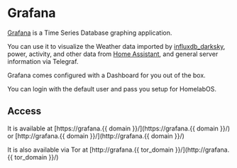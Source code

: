 # Grafana

[Grafana](https://grafana.com/) is a Time Series Database graphing application.

You can use it to visualize the Weather data imported by [influxdb_darksky](software/influxdb_darksky),
power, activity, and other data from [Home Assistant](software/homeassistant), and general server
information via Telegraf.

Grafana comes configured with a Dashboard for you out of the box.

You can login with the default user and pass you setup for HomelabOS.

## Access

It is available at [https://grafana.{{ domain }}/](https://grafana.{{ domain }}/) or [http://grafana.{{ domain }}/](http://grafana.{{ domain }}/)

It is also available via Tor at [http://grafana.{{ tor_domain }}/](http://grafana.{{ tor_domain }}/)